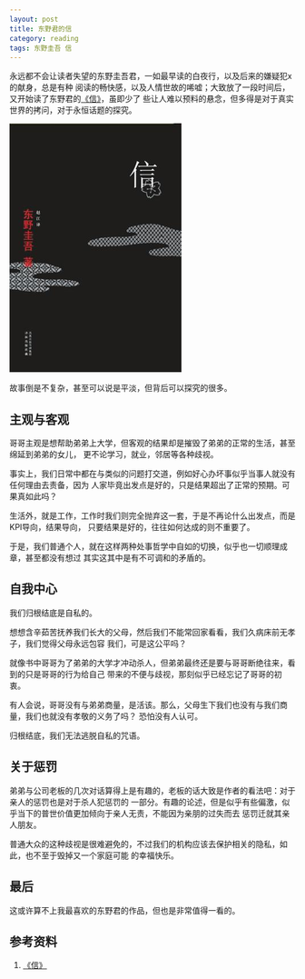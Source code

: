 ```yaml
---
layout: post
title: 东野君的信
category: reading
tags: 东野圭吾 信
---
```


永远都不会让读者失望的东野圭吾君，一如最早读的白夜行，以及后来的嫌疑犯x的献身，总是有种
阅读的畅快感，以及人情世故的唏嘘；大致放了一段时间后，又开始读了东野君的[《信》][《信》]，虽即少了
些让人难以预料的悬念，但多得是对于真实世界的拷问，对于永恒话题的探究。

![letter](/assets/images/letter.jpg)

故事倒是不复杂，甚至可以说是平淡，但背后可以探究的很多。

## 主观与客观

哥哥主观是想帮助弟弟上大学，但客观的结果却是摧毁了弟弟的正常的生活，甚至绵延到弟弟的女儿，
更不论学习，就业，邻居等各种歧视。

事实上，我们日常中都在与类似的问题打交道，例如好心办坏事似乎当事人就没有任何理由去责备，因为
人家毕竟出发点是好的，只是结果超出了正常的预期。可果真如此吗？

生活外，就是工作，工作时我们则完全抛弃这一套，于是不再论什么出发点，而是KPI导向，结果导向，
只要结果是好的，往往如何达成的则不重要了。

于是，我们普通个人，就在这样两种处事哲学中自如的切换，似乎也一切顺理成章，甚至都没有想过
其实这其中是有不可调和的矛盾的。

## 自我中心

我们归根结底是自私的。

想想含辛茹苦抚养我们长大的父母，然后我们不能常回家看看，我们久病床前无孝子，我们觉得父母永远包容
我们，可是这公平吗？

就像书中哥哥为了弟弟的大学才冲动杀人，但弟弟最终还是要与哥哥断绝往来，看到的只是哥哥的行为给自己
带来的不便与歧视，那刻似乎已经忘记了哥哥的初衷。

有人会说，哥哥没有与弟弟商量，是活该。那么，父母生下我们也没有与我们商量，我们也就没有孝敬的义务了吗？
恐怕没有人认可。

归根结底，我们无法逃脱自私的咒语。

## 关于惩罚

弟弟与公司老板的几次对话算得上是有趣的，老板的话大致是作者的看法吧：对于亲人的惩罚也是对于杀人犯惩罚的
一部分。有趣的论述，但是似乎有些偏激，似乎当下的普世价值更加倾向于亲人无责，不能因为亲朋的过失而去
惩罚迁就其亲人朋友。

普通大众的这种歧视是很难避免的，不过我们的机构应该去保护相关的隐私，如此，也不至于毁掉又一个家庭可能
的幸福快乐。


## 最后

这或许算不上我最喜欢的东野君的作品，但也是非常值得一看的。


## 参考资料
1. [《信》][《信》]


[《信》]: http://book.douban.com/subject/3890174/

